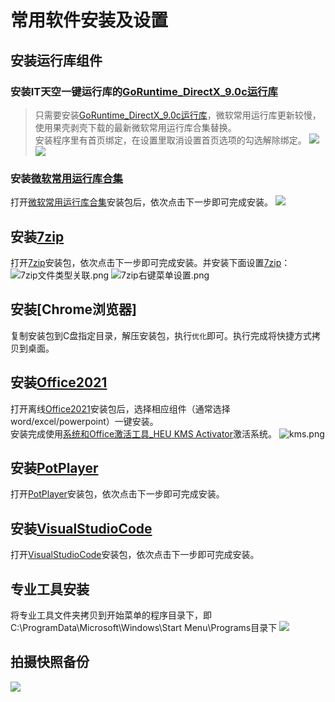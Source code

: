 # 常用软件安装及设置
## 安装运行库组件
### 安装IT天空一键运行库的[GoRuntime_DirectX_9.0c运行库](https://www.itsk.com/thread-396895-1-1.html)
> 只需要安装[GoRuntime_DirectX_9.0c运行库](https://www.itsk.com/thread-396895-1-1.html)，微软常用运行库更新较慢，使用果壳剥壳下载的最新微软常用运行库合集替换。  
安装程序里有首页绑定，在设置里取消设置首页选项的勾选解除绑定。
![](https://img.itsk.com/itkdx/attachment/forum/202006/05/195959gxoalmkpzpwjochj.png)
![](https://img.itsk.com/itkdx/attachment/forum/202006/05/200009g73lsp7j3q6cbqsu.png)

### 安装[微软常用运行库合集](https://www.ghxi.com/yxkhj.html)
打开[微软常用运行库合集](https://www.ghxi.com/yxkhj.html)安装包后，依次点击下一步即可完成安装。
![](https://img.itsk.com/itkdx/attachment/forum/202006/05/195458w1do6n5o6r19fitd.png)

## 安装[7zip](https://www.7-zip.org/)
打开[7zip](https://www.7-zip.org/)安装包，依次点击下一步即可完成安装。并安装下面设置[7zip](https://www.7-zip.org/)：
![7zip文件类型关联.png](https://s2.loli.net/2023/04/23/uwgCnZ8iRWs4por.png)
![7zip右键菜单设置.png](https://s2.loli.net/2023/04/23/eUgdywCWhjA1ns2.png)

## 安装[Chrome浏览器]
复制安装包到C盘指定目录，解压安装包，执行`优化`即可。执行完成将快捷方式拷贝到桌面。

## 安装[Office2021](https://www.yrxitong.com/h-nd-1030.html)
打开离线[Office2021](https://www.yrxitong.com/h-nd-1030.html)安装包后，选择相应组件（通常选择word/excel/powerpoint）一键安装。  
安装完成使用[系统和Office激活工具_HEU KMS Activator](https://www.yrxitong.com/h-nd-759.html)激活系统。
![kms.png](https://s2.loli.net/2023/04/23/YI7a5FRgjOdpDLc.png)

## 安装[PotPlayer](https://www.yrxitong.com/h-nd-287.html)
打开[PotPlayer](https://www.yrxitong.com/h-nd-287.html)安装包，依次点击下一步即可完成安装。

## 安装[VisualStudioCode](https://code.visualstudio.com/)
打开[VisualStudioCode](https://code.visualstudio.com/)安装包，依次点击下一步即可完成安装。

## 专业工具安装
将专业工具文件夹拷贝到开始菜单的程序目录下，即C:\ProgramData\Microsoft\Windows\Start Menu\Programs目录下
![](https://img.itsk.com/itkdx/attachment/forum/202006/16/000416jtgcn1guxt8z11nr.png)

## 拍摄快照备份
![](https://img.itsk.com/itkdx/attachment/forum/202201/25/161712n3lio3idiood99rl.jpg)